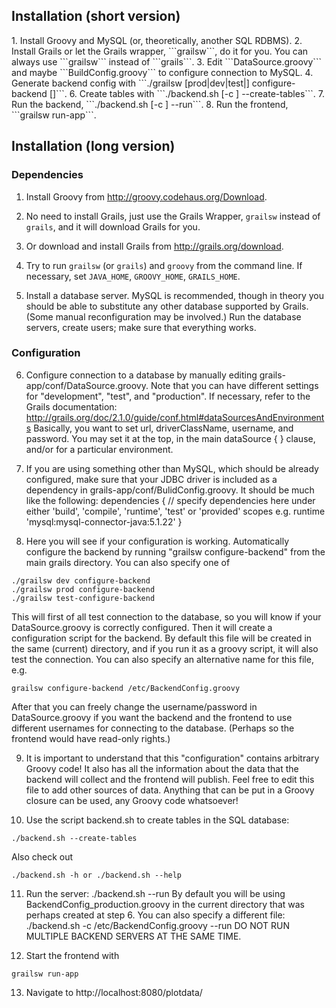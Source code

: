 <h2>Installation (short version)</h2>
1. Install Groovy and MySQL (or, theoretically, another SQL RDBMS). 
2. Install Grails or let the Grails wrapper, ```grailsw```, do it for you. You can always use ```grailsw``` instead of ```grails```.
3. Edit ```DataSource.groovy``` and maybe ```BuildConfig.groovy``` to configure connection to MySQL.
4. Generate backend config with  ```./grailsw [prod|dev|test|] configure-backend [<config-file>]```.
6. Create tables with ```./backend.sh [-c <config-file>] --create-tables```. 
7. Run the backend, ```./backend.sh [-c <config-file>] --run```.
8. Run the frontend, ```grailsw run-app```.

<h2>Installation (long version)</h2>

<h3> Dependencies</h3>

1. Install Groovy from http://groovy.codehaus.org/Download. 

2. No need to install Grails, just use the Grails Wrapper, ```grailsw``` instead of ```grails```, and it will download Grails for you.

3. Or download and install Grails from http://grails.org/download.

4. Try to run ```grailsw``` (or ```grails```) and ```groovy``` from the command line. If necessary, set ```JAVA_HOME```, ```GROOVY_HOME```, ```GRAILS_HOME```.

5. Install a database server. MySQL is recommended, though in theory you should be able to substitute any other database supported by Grails. (Some manual reconfiguration may be involved.)
Run the database servers, create users; make sure that everything works.

<h3> Configuration </h3>

6. Configure connection to a database by manually editing grails-app/conf/DataSource.groovy.
Note that you can have different settings for "development", "test", and "production". 
If necessary, refer to the Grails documentation: http://grails.org/doc/2.1.0/guide/conf.html#dataSourcesAndEnvironments
Basically, you want to set url, driverClassName, username, and password. You may set it at the top, in the main dataSource { } clause,
and/or for a particular environment. 

7. If you are using something other than MySQL, which should be already configured, make sure that your JDBC driver is included as a dependency in grails-app/conf/BulidConfig.groovy. It should be much like the following:
  dependencies {
    // specify dependencies here under either 'build', 'compile', 'runtime', 'test' or 'provided' scopes e.g.
     runtime 'mysql:mysql-connector-java:5.1.22'
  }


8. Here you will see if your configuration is working.
Automatically configure the backend by running "grailsw configure-backend" from the main grails directory.
You can also specify one of
```shell
./grailsw dev configure-backend
./grailsw prod configure-backend
./grailsw test-configure-backend
```
This will first of all test connection to the database, so you will know if your DataSource.groovy is correctly configured.
Then it will create a configuration script for the backend. By default this file will be created in the same (current) directory,
and if you run it as a groovy script, it will also test the connection.
You can also specify an alternative name for this file, e.g.
```
grailsw configure-backend /etc/BackendConfig.groovy
```
After that you can freely change the username/password in DataSource.groovy if you want the backend and the frontend to use different usernames for connecting to the database. (Perhaps so the frontend would have read-only rights.)

9. It is important to understand that this "configuration" contains arbitrary Groovy code! It also has all the information about the data that the backend will collect and the frontend will publish. Feel free to edit this file to add other sources of data. Anything that can be put in a Groovy closure can be used, any Groovy code whatsoever!

10. Use the script backend.sh to create tables in the SQL database:
```shell
./backend.sh --create-tables
```
Also check out
```shell
./backend.sh -h or ./backend.sh --help
```

11. Run the server:
./backend.sh --run
By default you will be using BackendConfig_production.groovy in the current directory that was perhaps created at step 6.
You can also specify a different file:
./backend.sh -c /etc/BackendConfig.groovy --run
DO NOT RUN MULTIPLE BACKEND SERVERS AT THE SAME TIME. 

12. Start the frontend with
```
grailsw run-app
```

13. Navigate to http://localhost:8080/plotdata/


